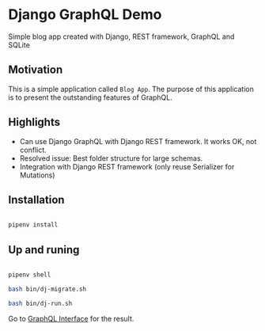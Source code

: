 # Django GraphQL Demo

Simple blog app created with Django, REST framework, GraphQL and SQLite

## Motivation

This is a simple application called `Blog App`. The purpose of this application is to present the outstanding features of GraphQL.

## Highlights

* Can use Django GraphQL with Django REST framework. It works OK, not conflict.
* Resolved issue: Best folder structure for large schemas.
* Integration with Django REST framework (only reuse Serializer for Mutations)

## Installation

```bash

pipenv install

```

## Up and runing

```bash

pipenv shell

bash bin/dj-migrate.sh

bash bin/dj-run.sh

```

Go to [GraphQL Interface](http://localhost:8000/graphql/) for the result.
